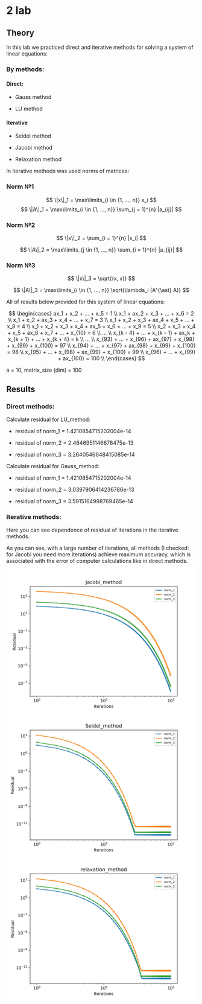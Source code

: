 # 2 lab
## Theory
In this lab we practiced direct and iterative methods for solving a system of linear equations:

### By methods:

#### Direct:

+ Gauss method 

+ LU method

#### Iterative

+ Seidel method

+ Jacobi method

+ Relaxation method

In iterative methods was used norms of matrices:

### Norm №1

$$
    \|x\|_1 = \max\limits_{i \in {1, ..., n}} x_i
$$
$$
    \|A\|_1 = \max\limits_{i \in {1, ..., n}} \sum_{j = 1}^{n} |a_{ij}|
$$

### Norm №2

$$
    \|x\|_2 = \sum_{i = 1}^{n} |x_i|
$$

$$
    \|A\|_2 = \max\limits_{j \in {1, ..., n}} \sum_{i = 1}^{n} |a_{ij}|
$$


### Norm №3

$$
    \|x\|_3 = \sqrt{(x, x)}
$$

$$
    \|A\|_3 = \max\limits_{i \in {1, ..., n}} \sqrt{\lambda_i (A^{\ast} A)}
$$

All of results below provided for this  system of linear equations:

$$
\begin{cases}
    ax_1 + x_2 + ... + x_5 = 1 \\
    x_1 + ax_2 + x_3 + ... + x_6 = 2 \\
    x_1 + x_2 + ax_3 + x_4 + ... + x_7 = 3 \\
    x_1 + x_2 + x_3 + ax_4 + x_5 + ... + x_8 = 4 \\
    x_1 + x_2 + x_3 + x_4 + ax_5 + x_6 + ... + x_9 = 5 \\
    x_2 + x_3 + x_4 + x_5 + ax_6 + x_7 + ... + x_{10} = 6 \\
    ... \\
    x_{k - 4} + ... + x_{k - 1} + ax_k + x_{k + 1} + ... + x_{k + 4} = k \\
    ... \\
    x_{93} + ... + x_{96} + ax_{97} + x_{98} + x_{99} + x_{100} = 97 \\
    x_{94} + ... + x_{97} + ax_{98} + x_{99} + x_{100} = 98 \\
    x_{95} + ... + x_{98} + ax_{99} + x_{100} = 99 \\
    x_{96} + ... + x_{99} + ax_{100} = 100 \\
\end{cases}
$$

a = 10, matrix_size (dim) = 100

## Results
### Direct methods:

Calculate residual for LU_method:

+ residual of norm_1 = 1.4210854715202004e-14

+ residual of norm_2 = 2.4646951146678475e-13

+ residual of norm_3 = 3.2640546648415085e-14

Calculate residual for Gauss_method:

+ residual of norm_1 = 1.4210854715202004e-14

+ residual of norm_2 = 3.0397906414236786e-13

+ residual of norm_3 = 3.5915164998769465e-14

### Iterative methods:

Here you can see dependence of residual of iterations in the iterative methods.

As you can see, with a large number of iterations, all methods (I checked: for Jacobi you need more iterations) achieve maximum accuracy, which is associated with the error of computer calculations like in direct methods.

![](graphs/Jacobi_method.jpg)
![](graphs/Seidel_method.jpg)
![](graphs/relaxation_method.jpg)
